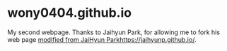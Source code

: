 # wony0404.github.io
My second webpage.
Thanks to Jaihyun Park, for allowing me to fork his web page [modified from JaiHyun Park](https://jaihyunp.github.io/)https://jaihyunp.github.io/.
